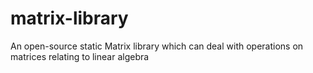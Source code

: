 # matrix-library
An open-source static Matrix library which can deal with operations on matrices relating to linear algebra
